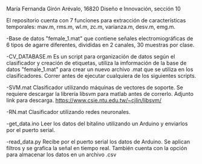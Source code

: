 María Fernanda Girón Arévalo, 16820
Diseño e Innovación, sección 10

El repositorio cuenta con 7 funciones para extracción de características temporales: mav.m, rms.m, wl.m, zc.m, varianza.m, desv.m, emg.m.
  
-Base de datos "female_1.mat" que contiene señales electromiográficas de 6 tipos de agarre diferentes, divididas en 2 canales, 30 muestras por clase.

-CV_DATABASE.m 
Es un script para organización de datos según el clasificador y creación de etiquetas, utiliza la imformación de la base de datos "female_1.mat" para crear un nuevo archivo .mat que se utiliza en los clasificadores. Correr antes de ejecutar cualquiera de los siguientes scripts. 

-SVM.mat
Clasificador utilizando máquinas de vectores de soporte. Se requiere descargar la librería libsvm para matlab antes de correrlo. Adjunto link para descarga.
https://www.csie.ntu.edu.tw/~cjlin/libsvm/

-RN.mat
Clasificador utilizando redes neuronales.

-get_data.ino 
Leer los datos del bitalino utilizando un Arduino y enviarlos por el puerto serial.

-read_data.py
Recibe por el puerto serial los datos de Arduino. Se aplican filtros y se grafica la señal en tiempo real. También cuenta con la opción para almacenar los datos en un archivo .csv




